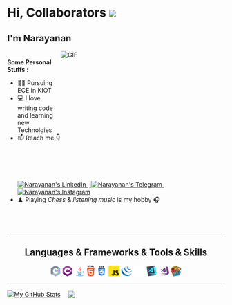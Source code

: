 # Hi, Collaborators <img src="https://media.giphy.com/media/hvRJCLFzcasrR4ia7z/giphy.gif" width="30px">
## I'm Narayanan
<img align="right" alt="GIF" src="https://github.com/abhisheknaiidu/abhisheknaiidu/blob/master/code.gif?raw=true" width="380" height="300" /><br>
**Some Personal Stuffs :**
- :man_student: Pursuing ECE in KIOT 
- :computer: I love writing code and learning new Technolgies 
- 📫 Reach me :point_down: <br><br>
&emsp;<a href="https://www.linkedin.com/in/narayananadaikalavan">
  <img alt="Narayanan's LinkedIn" width=30px  src="https://raw.githubusercontent.com/peterthehan/peterthehan/master/assets/linkedin.svg" />
</a>&nbsp;<a href="https://t.me/Narayanan_A">
  <img alt="Narayanan's Telegram" width=31px  src="https://user-images.githubusercontent.com/68996749/104467391-48f34280-55dc-11eb-818c-ef803fdcb43f.png" />
</a>&nbsp;<a href="https://www.instagram.com/nar_the_phoenix/">
  <img alt="Narayanan's Instagram" width=30px  src="https://user-images.githubusercontent.com/68996749/104475731-72649c00-55e5-11eb-9ea5-20ad1d6121bf.png" />
</a><br>
- :chess_pawn: Playing _Chess_ & _listening music_ is my hobby :headphones: 
<br><br><br><br>
<hr>
<h2 align="center">Languages & Frameworks & Tools & Skills</h2>
<p align="center">
  <code><img title="C" height="25" src="https://github.com/narayanan-web/narayanan-web/blob/main/Images/c.svg"></code>
  <code><img title="C#" height="25" src="https://github.com/narayanan-web/narayanan-web/blob/main/Images/cSharp.svg"></code>
  <code><img title="Java" height="25" src="https://github.com/narayanan-web/narayanan-web/blob/main/Images/java-original.svg"></code>
  <code><img title="HTML5" height="25" src="https://github.com/narayanan-web/narayanan-web/blob/main/Images/html5.svg"></code>
  <code><img title="CSS" height="25" src="https://github.com/narayanan-web/narayanan-web/blob/main/Images/css.svg"></code>
  <code><img title="Javascript" height="25" src="https://github.com/narayanan-web/narayanan-web/blob/main/Images/javascript.svg"></code>
  <code><img title="JQuery" height="25" src="https://github.com/narayanan-web/narayanan-web/blob/main/Images/jquery-original.svg"></code>
  <code><img title="GitHub" height="25" src="https://github.com/narayanan-web/narayanan-web/blob/main/Images/GitHub-Mark-Light-64px.png"></code>
  <code><img title="Visual Studio Code" height="25" src="https://github.com/narayanan-web/narayanan-web/blob/main/Images/vscode.png"></code>
  <code><img title="Microsoft Visual Studio" height="25" src="https://github.com/narayanan-web/narayanan-web/blob/main/Images/visualstudio.png"></code> 
  <code><img title="Problem Solving" height="25" src="https://github.com/narayanan-web/narayanan-web/blob/main/Images/problemSolving.png"></code>
</p>
<hr>
<p>
  <a href="https://github.com/narayanan-web?tab=repositories">
  <img align="center" src="https://github-readme-stats.vercel.app/api?username=narayanan-web&show_icons=true&line_height=25&count_private=true&theme=tokyonight&include_all_commits=true" alt="My GitHub Stats"/></a>&emsp;
  <a href="https://github.com/narayanan-web"><img align="center" src="https://github-readme-stats.vercel.app/api/top-langs/?username=narayanan-web&langs_count=10&layout=compact&theme=tokyonight&"/></a>
</p>
  

